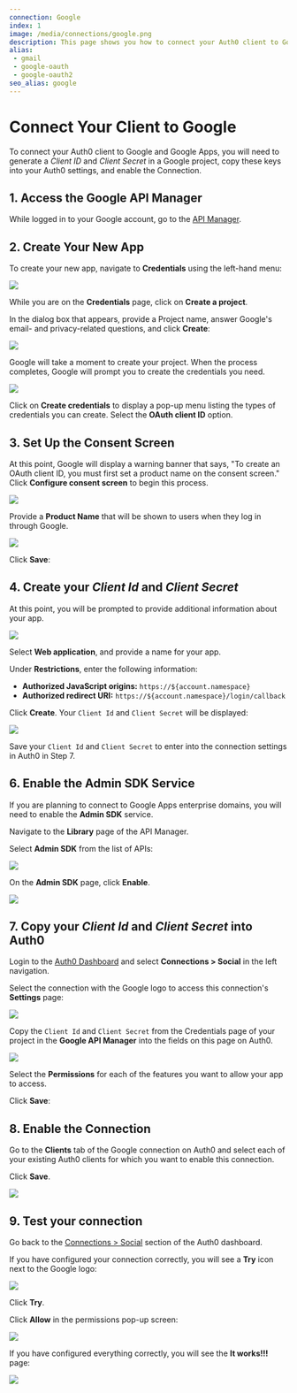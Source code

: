 ```yaml
---
connection: Google
index: 1
image: /media/connections/google.png
description: This page shows you how to connect your Auth0 client to Google. You will need to generate keys, copy these into your Auth0 settings, and enable the connection.
alias:
 - gmail
 - google-oauth
 - google-oauth2
seo_alias: google
---
```


# Connect Your Client to Google

To connect your Auth0 client to Google and Google Apps, you will need to generate a *Client ID* and *Client Secret* in a Google project, copy these keys into your Auth0 settings, and enable the Connection.

## 1. Access the Google API Manager

While logged in to your Google account, go to the [API Manager](https://console.developers.google.com).

## 2. Create Your New App

To create your new app, navigate to **Credentials** using the left-hand menu:

![](/media/articles/connections/social/google/credentials.png)

While you are on the **Credentials** page, click on **Create a project**.

In the dialog box that appears, provide a Project name, answer Google's email- and privacy-related questions, and click **Create**:

![](/media/articles/connections/social/google/create-new-project.png)

Google will take a moment to create your project. When the process completes, Google will prompt you to create the credentials you need.

![](/media/articles/connections/social/google/create-credentials.png)

Click on **Create credentials** to display a pop-up menu listing the types of credentials you can create. Select the **OAuth client ID** option.

## 3. Set Up the Consent Screen

At this point, Google will display a warning banner that says, "To create an OAuth client ID, you must first set a product name on the consent screen." Click **Configure consent screen** to begin this process.

![](/media/articles/connections/social/google/create-client-id.png)

Provide a **Product Name** that will be shown to users when they log in through Google.

![](/media/articles/connections/social/google/oauth-consent-screen.png)

Click **Save**:

## 4. Create your *Client Id* and *Client Secret*

At this point, you will be prompted to provide additional information about your app.

![](/media/articles/connections/social/google/create-client-id-config.png)

Select **Web application**, and provide a name for your app.

Under **Restrictions**, enter the following information:

* **Authorized JavaScript origins:** `https://${account.namespace}`
* **Authorized redirect URI:** `https://${account.namespace}/login/callback`

Click **Create**. Your `Client Id` and `Client Secret` will be displayed:

![](/media/articles/connections/social/google/oauth-client-info.png)

Save your `Client Id` and `Client Secret` to enter into the connection settings in Auth0 in Step 7.

## 6. Enable the Admin SDK Service

If you are planning to connect to Google Apps enterprise domains, you will need to enable the **Admin SDK** service.

Navigate to the **Library** page of the API Manager.

Select **Admin SDK** from the list of APIs:

![](/media/articles/connections/social/google/api-manager-library.png)

On the **Admin SDK** page, click **Enable**.

![](/media/articles/connections/social/google/enable-admin-sdk.png)

## 7. Copy your *Client Id* and *Client Secret* into Auth0

Login to the [Auth0 Dashboard](${manage_url}) and select **Connections > Social** in the left navigation.

Select the connection with the Google logo to access this connection's **Settings** page:

![](/media/articles/connections/social/google/goog-settings.png)

Copy the `Client Id` and `Client Secret` from the Credentials page of your project in the **Google API Manager** into the fields on this page on Auth0.

![](/media/articles/connections/social/google/goog-api-aoth0-settings.png)

Select the **Permissions** for each of the features you want to allow your app to access.

Click **Save**:

## 8. Enable the Connection

Go to the **Clients** tab of the Google connection on Auth0 and select each of your existing Auth0 clients for which you want to enable this connection.

Click **Save**.

![](/media/articles/connections/social/google/goog-api-aoth0-apps.png)

## 9. Test your connection

Go back to the [Connections > Social](${manage_url}/#/conncetions/social) section of the Auth0 dashboard.

If you have configured your connection correctly, you will see a **Try** icon next to the Google logo:

![](/media/articles/connections/social/google/goog-api-trylogo.png)

Click **Try**.

Click **Allow** in the permissions pop-up screen:

![](/media/articles/connections/social/google/goog-api-permit.png)

If you have configured everything correctly, you will see the **It works!!!** page:

![](/media/articles/connections/social/google/goog-api-works.png)
